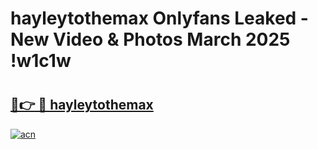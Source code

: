 # hayleytothemax Onlyfans Leaked - New Video & Photos March 2025 !w1c1w

# <h2><a href="https://j47sln.iuczelnia.edu.pl?title=hayleytothemax&ref=w1c1w">🔗👉 🔴 hayleytothemax</a></h2>

[![acn](https://github.com/user-attachments/assets/0f9c940e-d8b0-45ae-aac7-cd30a18b3e1c)](https://j47sln.iuczelnia.edu.pl?title=hayleytothemax&ref=w1c1w)

